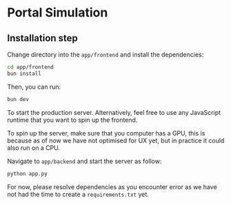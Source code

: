 # Portal Simulation

## Installation step

Change directory into the `app/frontend` and install the dependencies:

```bash
cd app/frontend
bun install
```

Then, you can run:

```bash
bun dev
```

To start the production server. Alternatively, feel free to use any JavaScript runtime that you want to spin up the frontend.

To spin up the server, make sure that you computer has a GPU, this is because as of now we have not optimised for UX yet, but in practice it could also run on a CPU.

Navigate to `app/backend` and start the server as follow:

```bash
python app.py
```

For now, please resolve dependencies as you encounter error as we have not had the time to create a `requirements.txt` yet.
